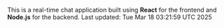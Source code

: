 This is a real-time chat application built using **React** for the frontend and **Node.js** for the backend.
Last updated: Tue Mar 18 03:21:59 UTC 2025
